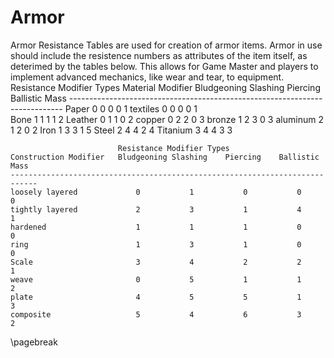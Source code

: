 # Armor #
Armor Resistance Tables are used for creation of armor items. Armor in use should include the resistence numbers as attributes of the item itself, as deterimed by the tables below. This allows for Game Master and players to implement advanced mechanics, like wear and tear, to equipment.
							Resistance Modifier Types
	Material Modifier		Bludgeoning	Slashing	Piercing	Ballistic	Mass
	----------------------------------------------------------------------------
	Paper						0			0			0			0		1
	textiles					0			0			0			0		1	
	Bone						1			1			1			1		2
	Leather						0			1			1			0		2
	copper  					0			2			2			0		3
	bronze 						1			2			3			0		3
	aluminum 					2			1			2			0		2
	Iron 						1			3			3			1		5
	Steel 						2			4			4			2		4
	Titanium 					3			4			4			3		3


							Resistance Modifier Types
	Construction Modifier	Bludgeoning	Slashing	Piercing	Ballistic	Mass
	----------------------------------------------------------------------------
	loosely layered				0			1			0			0		0
	tightly layered 			2			3			1			4		1
	hardened					1			1			1			0		0
	ring						1			3			1			0		0	
	Scale						3			4			2			2		1
	weave						0			5			1			1		2
	plate						4			5			5			1		3
	composite					5			4			6			3		2

\pagebreak

